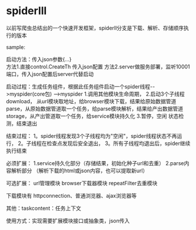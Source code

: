# spiderlll
以前写爬虫总结出的一个快速开发框架，spiderll分支是下载、解析、存储顺序执行的版本

sample:

启动方法：传入json参数{...}  
 方法1.直接control.CreateTh 传入json配置
 方法2.server做服务部署，监听10001端口，传入json配置后server代替启动

启动过程：生成任务组件，根据此任务组件启动一个spider线程-->myspider(core包)
    -->myspider 1.调用其他模块生命周期，
                2.启动3个子线程 download， 从url模块取地址，给browser模块下载，结果给原始数据管道
                              parse，从原始数据管道取一个任务，给parse模块解析，结果给产出数据管道
                              storage，从产出管道取一个任务，给service模块持久化
                3.暂停，空闲 状态检测，结束退出

结束过程： 1。spider线程发现3个子线程均为"空闲"，spider线程状态不再运行，
         2。子线程在检查点发现后安全退出，
         3。所有子线程均退出后，spider继续执行结束
         

必须扩展：
1.service持久化部分（存储结果，初始化种子url和去重）
2.parse内容解析部分 （解析下载的html或json内容，也可以提取新url）

可选扩展：
url管理模块
browser下载器模块
repeatFilter去重模块

下载模块有 httpconnection、普通浏览器、ajax浏览器等

其他：taskcontent：任务上下文

使用方式：实现需要扩展模块接口或抽象类，json传入